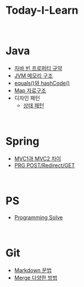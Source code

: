 # Today-I-Learn
<br>

# Java
* [자바 빈 프로퍼티 규약](Java/JavaBean.md)
* [JVM 메모리 구조](Java/JVM메모리구조.md)
* [equals()와 hashCode()](Java/equals()메서드.md)
* [Map 자료구조](Java/Map.md)
* 디자인 패턴
  * [상태 패턴](Java/상태패턴.md)
  
<br>

# Spring
* [MVC1과 MVC2 차이](Spring/mvc1,2패턴.md)
* [PRG POST/Redirect/GET](Spring/PRGpattern.md)

<br>

# PS
* [Programming Solve](PS/문제리스트.md)

<br>

# Git
* [Markdown 문법](/Git/Markdown_문법.md)
* [Merge 다양한 방법](/Git/Merge.md)

<br>